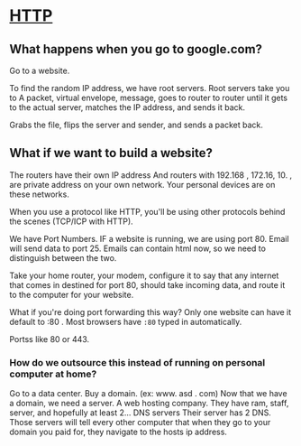 # [HTTP](https://www.youtube.com/watch?v=8KuO4r5CHjM)

## What happens when you go to google.com?

Go to a website.

To find the random IP address, we have root servers. Root servers take you to
A packet, virtual envelope, message, goes to router to router until it gets to the actual server, matches the IP address, and sends it back.

Grabs the file, flips the server and sender, and sends a packet back. 

## What if we want to build a website?

The routers have their own IP address
And routers with 192.168 , 172.16, 10. , are private address on your own network. Your personal devices are on these networks.

When you use a protocol like HTTP, you'll be using other protocols behind the scenes (TCP/ICP with HTTP).

We have Port Numbers. IF a website is running, we are using port 80. Email will send data to port 25.
Emails can contain html now, so we need to distinguish between the two. 

Take your home router, your modem, configure it to say that any internet that comes in destined for port 80, should take incoming data, and route it to the computer for your website.

What if you're doing port forwarding this way? Only one website can have it default to :80 . Most browsers have `:80` typed in automatically.

Portss like 80 or 443.

### How do we outsource this instead of running on personal computer at home?

  Go to a data center. Buy a domain. (ex: www. asd . com)
  Now that we have a domain, we need a server. A web hosting company. They have ram, staff, server, and hopefully at least 2... DNS servers
  Their server has 2 DNS. Those servers will tell every other computer that when they go to your domain you paid for, they navigate to the hosts ip address. 
